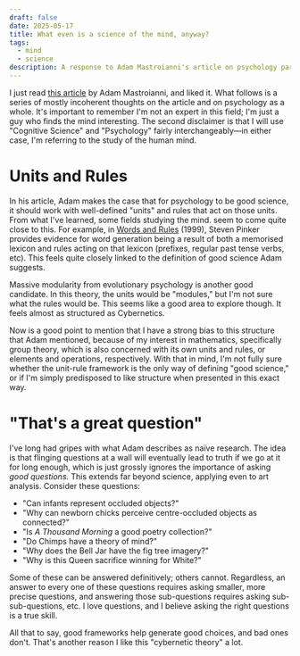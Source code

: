 ```yaml
---
draft: false
date: 2025-05-17
title: What even is a science of the mind, anyway?
tags:
  - mind
  - science
description: A response to Adam Mastroianni's article on psychology paradigms
---
```

I just read [this article](https://www.experimental-history.com/p/new-paradigm-for-psychology-just) by Adam Mastroianni, and liked it. What follows is a series of mostly incoherent thoughts on the article and on psychology as a whole. It's important to remember I'm not an expert in this field; I'm just a guy who finds the mind interesting. The second disclaimer is that I will use "Cognitive Science" and "Psychology" fairly interchangeably—in either case, I'm referring to the study of the human mind. 

# Units and Rules
In his article, Adam makes the case that for psychology to be good science, it should work with well-defined "units" and rules that act on those units. From what I've learned, some fields studying the mind. seem to come quite close to this. For example, in [Words and Rules](https://stevenpinker.com/files/pinker/files/edinburgh.pdf) (1999), Steven Pinker provides evidence for word generation being a result of both a memorised lexicon and rules acting on that lexicon (prefixes, regular past tense verbs, etc). This feels quite closely linked to the definition of good science Adam suggests.   

Massive modularity from evolutionary psychology is another good candidate. In this theory, the units would be "modules," but I'm not sure what the rules would be. This seems like a good area to explore though. It feels almost as structured as Cybernetics.     

Now is a good point to mention that I have a strong bias to this structure that Adam mentioned, because of my interest in mathematics, specifically group theory, which is also concerned with its own units and rules, or elements and operations, respectively. With that in mind, I'm not fully sure whether the unit-rule framework is the only way of defining "good science," or if I'm simply predisposed to like structure when presented in this exact way.  

# "That's a great question"
I've long had gripes with what Adam describes as naïve research. The idea is that flinging questions at a wall will eventually lead to truth if we go at it for long enough, which is just grossly ignores the importance of asking *good questions.* This extends far beyond science, applying even to art analysis. Consider these questions:
- "Can infants represent occluded objects?"
- "Why can newborn chicks perceive centre-occluded objects as connected?"
- "Is *A Thousand Morning* a good poetry collection?"
- "Do Chimps have a theory of mind?"
- "Why does the Bell Jar have the fig tree imagery?"
- "Why is this Queen sacrifice winning for White?"

Some of these can be answered definitively; others cannot. Regardless, an answer to every one of these questions requires asking smaller, more precise questions, and answering those sub-questions requires asking sub-sub-questions, etc. I love questions, and I believe asking the right questions is a true skill. 

All that to say, good frameworks help generate good choices, and bad ones don't. That's another reason I like this "cybernetic theory" a lot.
